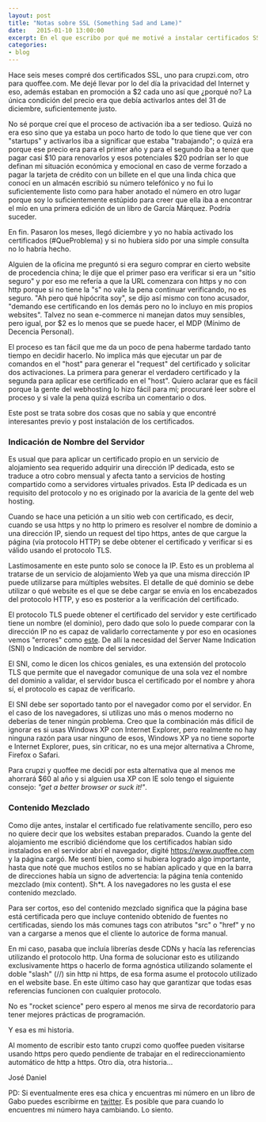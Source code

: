```yaml
---
layout: post
title: "Notas sobre SSL (Something Sad and Lame)"
date:   2015-01-10 13:00:00
excerpt: En el que escribo por qué me motivé a instalar certificados SSL en mis web apps y un par de cosas que encontré interesante antes y después.
categories:
- blog
---
```


Hace seis meses compré dos certificados SSL, uno para crupzi.com, otro para quoffee.com. Me dejé llevar por lo del día la privacidad del Internet y eso, además estaban en promoción a $2 cada uno así que ¿porqué no? La única condición del precio era que debía activarlos antes del 31 de diciembre, suficientemente justo.

No sé porque creí que el proceso de activación iba a ser tedioso. Quizá no era eso sino que ya estaba un poco harto de todo lo que tiene que ver con "startups" y activarlos iba a significar que estaba "trabajando"; o quizá era porque ese precio era para el primer año y para el segundo iba a tener que pagar casi $10 para renovarlos y esos potenciales $20 podrían ser lo que definan mi situación económica y emocional en caso de verme forzado a pagar la tarjeta de crédito con un billete en el que una linda chica que conocí en un almacén escribió su número telefónico y no fui lo suficientemente listo como para haber anotado el número en otro lugar porque soy lo suficientemente estúpido para creer que ella iba a encontrar el mío en una primera edición de un libro de García Márquez. Podría suceder.

En fin. Pasaron los meses, llegó diciembre y yo no había activado los certificados (#QueProblema) y si no hubiera sido por una simple consulta no lo habría hecho.

Alguien de la oficina me preguntó si era seguro comprar en cierto website de procedencia china; le dije que el primer paso era verificar si era un "sitio seguro" y por eso me refería a que la URL comenzara con https y no con http porque si no tiene la "s" no vale la pena continuar verificando, no es seguro. "Ah pero qué hipócrita soy", se dijo así mismo con tono acusador, "demando ese certificando en los demás pero no lo incluyo en mis propios websites". Talvez no sean e-commerce ni manejan datos muy sensibles, pero igual, por $2 es lo menos que se puede hacer, el MDP (Mínimo de Decencia Personal).

El proceso es tan fácil que me da un poco de pena haberme tardado tanto tiempo en decidir hacerlo. No implica más que ejecutar un par de comandos en el "host" para generar el "request" del certificado y solicitar dos activaciones. La primera para generar el verdadero certificado y la segunda para aplicar ese certificado en el "host". Quiero aclarar que es fácil porque la gente del webhosting lo hizo fácil para mí; procuraré leer sobre el proceso y si vale la pena quizá escriba un comentario o dos.

Este post se trata sobre dos cosas que no sabía y que encontré interesantes previo y post instalación de los certificados.


### Indicación de Nombre del Servidor

Es usual que para aplicar un certificado propio en un servicio de alojamiento sea requerido adquirir una dirección IP dedicada, esto se traduce a otro cobro mensual y afecta tanto a servicios de hosting compartido como a servidores virtuales privados. Esta IP dedicada es un requisito del protocolo y no es originado por la avaricia de la gente del web hosting.

Cuando se hace una petición a un sitio web con certificado, es decir, cuando se usa https y no http lo primero es resolver el nombre de dominio a una dirección IP, siendo un request del tipo https, antes de que cargue la página (vía protocolo HTTP) se debe obtener el certificado y verificar si es válido usando el protocolo TLS. 

Lastimosamente en este punto solo se conoce la IP. Esto es un problema al tratarse de un servicio de alojamiento Web ya que una misma dirección IP puede utilizarse para múltiples websites. El detalle de qué dominio se debe utilizar o qué website es el que se debe cargar se envía en los encabezados del protocolo HTTP, y eso es posterior a la verificación del certificado.

El protocolo TLS puede obtener el certificado del servidor y este certificado tiene un nombre (el dominio), pero dado que solo lo puede comparar con la dirección IP no es capaz de validarlo correctamente y por eso en ocasiones vemos "errores" como [este][lnk-to-error]. De allí la necesidad del Server Name Indication (SNI) o Indicación de nombre del servidor.

El SNI, como le dicen los chicos geniales, es una extensión del protocolo TLS que permite que el navegador comunique de una sola vez el nombre del dominio a validar, el servidor busca el certificado por el nombre y ahora sí, el protocolo es capaz de verificarlo.

El SNI debe ser soportado tanto por el navegador como por el servidor. En el caso de los navegadores, si utilizas uno más o menos moderno no deberías de tener ningún problema. Creo que la combinación más difícil de ignorar es si usas Windows XP con Internet Explorer, pero realmente no hay ninguna razón para usar ninguno de esos, Windows XP ya no tiene soporte e Internet Explorer, pues, sin criticar, no es una mejor alternativa a Chrome, Firefox o Safari.

Para crupzi y quoffee me decidí por esta alternativa que al menos me ahorrará $60 al año y si alguien usa XP con IE solo tengo el siguiente consejo: *"get a better browser or suck it!"*.


### Contenido Mezclado

Como dije antes, instalar el certificado fue relativamente sencillo, pero eso no quiere decir que los websites estaban preparados. Cuando la gente del alojamiento me escribió diciéndome que los certificados habían sido instalados en el servidor abrí el navegador, digité https://www.quoffee.com y la página cargó. Me sentí bien, como si hubiera logrado algo importante, hasta que noté que muchos estilos no se habían aplicado y que en la barra de direcciones había un signo de advertencia: la página tenía contenido mezclado (mix content). Sh*t. A los navegadores no les gusta el ese contenido mezclado.

Para ser cortos, eso del contenido mezclado significa que la página base está certificada pero que incluye contenido obtenido de fuentes no certificadas, siendo los más comunes tags con atributos "src" o "href" y no van a cargarse a menos que el cliente lo autorice de forma manual.

En mi caso, pasaba que incluía librerías desde CDNs y hacía las referencias utilizando el protocolo http. Una forma de solucionar esto es utilizando exclusivamente https o hacerlo de forma agnóstica utilizando solamente el doble "slash" (//) sin http ni https, de esa forma asume el protocolo utilizado en el website base. En este último caso hay que garantizar que todas esas referencias funcionen con cualquier protocolo.

No es "rocket science" pero espero al menos me sirva de recordatorio para tener mejores prácticas de programación.

Y esa es mi historia.

Al momento de escribir esto tanto crupzi como quoffee pueden visitarse usando https pero quedo pendiente de trabajar en el redireccionamiento automático de http a https. Otro día, otra historia...

José Daniel

PD: Si eventualmente eres esa chica y encuentras mi número en un libro de Gabo puedes escribirme en [twitter](https://twitter.com/jdzaratem). Es posible que para cuando lo encuentres mi número haya cambiando. Lo siento.

[lnk-to-error]:http://hunterford.me/wp-content/uploads/2010/05/Screen-shot-2010-05-18-at-11.47.48-AM-e1274198216952.png
